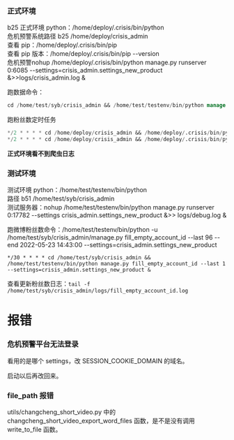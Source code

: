 
### 正式环境 

b25 正式环境 python：/home/deploy/.crisis/bin/python    
危机预警系统路径 b25 /home/deploy/crisis_admin    
查看 pip：/home/deploy/.crisis/bin/pip    
查看 pip 版本：/home/deploy/.crisis/bin/pip --version     
危机预警nohup /home/deploy/.crisis/bin/python manage.py runserver 0:6085 --settings=crisis_admin.settings_new_product &>>logs/crisis_admin.log &   

跑数据命令：  

```sql  
cd /home/test/syb/crisis_admin && /home/test/testenv/bin/python manage.py fill_empty_account_id --last 1230 --end "2022-06-10 16:30:00" --settings=crisis_admin.settings_new_product &>> logs/daily12.log &
```   

跑粉丝数定时任务   
```sql   
*/2 * * * * cd /home/deploy/crisis_admin && /home/deploy/.crisis/bin/python manage.py fill_empty_account_id --last 0.067 --settings=crisis_admin.settings_new_product &   
*/2 * * * * cd /home/deploy/crisis_admin && /home/deploy/.crisis/bin/python manage.py fill_empty_account_id --last 0.067 --daily12 --settings=crisis_admin.settings_new_product &  
```  


**正式环境看不到爬虫日志**  


### 测试环境  

测试环境 python：/home/test/testenv/bin/python   
路径 b51 /home/test/syb/crisis_admin   
测试服务器：nohup /home/test/testenv/bin/python manage.py runserver 0:17782 --settings crisis_admin.settings_new_product &>> logs/debug.log &     

跑微博粉丝数命令：/home/test/testenv/bin/python -u /home/test/syb/crisis_admin/manage.py fill_empty_account_id --last 96 --end 2022-05-23 14:43:00 --settings=crisis_admin.settings_new_product   

`*/30 * * * * cd /home/test/syb/crisis_admin && /home/test/testenv/bin/python manage.py fill_empty_account_id --last 1 --settings=crisis_admin.settings_new_product &`   

查看更新粉丝数日志：`tail -f /home/test/syb/crisis_admin/logs/fill_empty_account_id.log`   


# 报错  

### 危机预警平台无法登录   

看用的是哪个 settings，改 SESSION_COOKIE_DOMAIN 的域名。    

启动以后再改回来。   




### file_path 报错  

utils/changcheng_short_video.py 中的 changcheng_short_video_export_word_files 函数，是不是没有调用 write_to_file 函数。     



